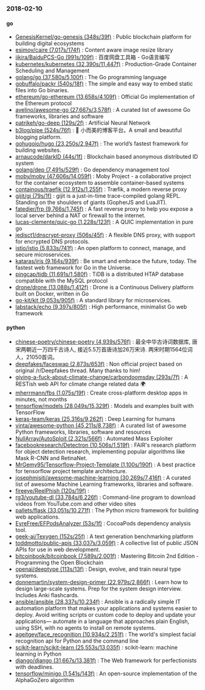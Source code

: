 ### 2018-02-10

#### go
* [GenesisKernel/go-genesis (348s/39f)](https://github.com/GenesisKernel/go-genesis) : Public blockchain platform for building digital ecosystems
* [esimov/caire (7,017s/174f)](https://github.com/esimov/caire) : Content aware image resize library
* [iikira/BaiduPCS-Go (991s/109f)](https://github.com/iikira/BaiduPCS-Go) : 百度网盘工具箱 - Go语言编写
* [kubernetes/kubernetes (32,390s/11,447f)](https://github.com/kubernetes/kubernetes) : Production-Grade Container Scheduling and Management
* [golang/go (37,580s/5,100f)](https://github.com/golang/go) : The Go programming language
* [gobuffalo/packr (540s/18f)](https://github.com/gobuffalo/packr) : The simple and easy way to embed static files into Go binaries.
* [ethereum/go-ethereum (13,658s/4,109f)](https://github.com/ethereum/go-ethereum) : Official Go implementation of the Ethereum protocol
* [avelino/awesome-go (27,667s/3,578f)](https://github.com/avelino/awesome-go) : A curated list of awesome Go frameworks, libraries and software
* [patrikeh/go-deep (129s/2f)](https://github.com/patrikeh/go-deep) : Artificial Neural Network
* [b3log/pipe (524s/76f)](https://github.com/b3log/pipe) : 🎷 小而美的博客平台。A small and beautiful blogging platform.
* [gohugoio/hugo (23,250s/2,947f)](https://github.com/gohugoio/hugo) : The world’s fastest framework for building websites.
* [arnaucode/darkID (44s/1f)](https://github.com/arnaucode/darkID) : Blockchain based anonymous distributed ID system
* [golang/dep (7,491s/529f)](https://github.com/golang/dep) : Go dependency management tool
* [moby/moby (47,606s/14,059f)](https://github.com/moby/moby) : Moby Project - a collaborative project for the container ecosystem to assemble container-based systems
* [containous/traefik (12,912s/1,255f)](https://github.com/containous/traefik) : Træfik, a modern reverse proxy
* [gijit/gi (79s/1f)](https://github.com/gijit/gi) : gijit is a just-in-time trace-compiled golang REPL. Standing on the shoulders of giants (GopherJS and LuaJIT).
* [fatedier/frp (9,766s/1,745f)](https://github.com/fatedier/frp) : A fast reverse proxy to help you expose a local server behind a NAT or firewall to the internet.
* [lucas-clemente/quic-go (1,228s/123f)](https://github.com/lucas-clemente/quic-go) : A QUIC implementation in pure go
* [jedisct1/dnscrypt-proxy (506s/45f)](https://github.com/jedisct1/dnscrypt-proxy) : A flexible DNS proxy, with support for encrypted DNS protocols.
* [istio/istio (5,833s/741f)](https://github.com/istio/istio) : An open platform to connect, manage, and secure microservices.
* [kataras/iris (9,164s/939f)](https://github.com/kataras/iris) : Be smart and embrace the future, today. The fastest web framework for Go in the Universe.
* [pingcap/tidb (11,691s/1,580f)](https://github.com/pingcap/tidb) : TiDB is a distributed HTAP database compatible with the MySQL protocol
* [drone/drone (13,088s/1,412f)](https://github.com/drone/drone) : Drone is a Continuous Delivery platform built on Docker, written in Go
* [go-kit/kit (9,053s/905f)](https://github.com/go-kit/kit) : A standard library for microservices.
* [labstack/echo (9,397s/805f)](https://github.com/labstack/echo) : High performance, minimalist Go web framework

#### python
* [chinese-poetry/chinese-poetry (4,939s/576f)](https://github.com/chinese-poetry/chinese-poetry) : 最全中华古诗词数据库, 唐宋两朝近一万四千古诗人, 接近5.5万首唐诗加26万宋诗. 两宋时期1564位词人，21050首词。
* [deepfakes/faceswap (2,873s/653f)](https://github.com/deepfakes/faceswap) : Non official project based on original /r/Deepfakes thread. Many thanks to him!
* [giving-a-fuck-about-climate-change/carbondoomsday (293s/7f)](https://github.com/giving-a-fuck-about-climate-change/carbondoomsday) : A RESTish web API for climate change related data 🌍
* [mherrmann/fbs (1,075s/19f)](https://github.com/mherrmann/fbs) : Create cross-platform desktop apps in minutes, not months
* [tensorflow/models (28,049s/15,329f)](https://github.com/tensorflow/models) : Models and examples built with TensorFlow
* [keras-team/keras (25,316s/9,262f)](https://github.com/keras-team/keras) : Deep Learning for humans
* [vinta/awesome-python (45,211s/8,738f)](https://github.com/vinta/awesome-python) : A curated list of awesome Python frameworks, libraries, software and resources
* [NullArray/AutoSploit (2,321s/566f)](https://github.com/NullArray/AutoSploit) : Automated Mass Exploiter
* [facebookresearch/Detectron (10,506s/1,519f)](https://github.com/facebookresearch/Detectron) : FAIR's research platform for object detection research, implementing popular algorithms like Mask R-CNN and RetinaNet.
* [MrGemy95/Tensorflow-Project-Template (1,100s/190f)](https://github.com/MrGemy95/Tensorflow-Project-Template) : A best practice for tensorflow project template architecture.
* [josephmisiti/awesome-machine-learning (30,269s/7,416f)](https://github.com/josephmisiti/awesome-machine-learning) : A curated list of awesome Machine Learning frameworks, libraries and software.
* [fireeye/ReelPhish (120s/19f)](https://github.com/fireeye/ReelPhish) : 
* [rg3/youtube-dl (33,784s/6,226f)](https://github.com/rg3/youtube-dl) : Command-line program to download videos from YouTube.com and other video sites
* [pallets/flask (33,051s/10,271f)](https://github.com/pallets/flask) : The Python micro framework for building web applications.
* [EyreFree/EFPodsAnalyzer (53s/1f)](https://github.com/EyreFree/EFPodsAnalyzer) : CocoaPods dependency analysis tool.
* [geek-ai/Texygen (152s/25f)](https://github.com/geek-ai/Texygen) : A text generation benchmarking platform
* [toddmotto/public-apis (33,037s/3,059f)](https://github.com/toddmotto/public-apis) : A collective list of public JSON APIs for use in web development.
* [bitcoinbook/bitcoinbook (7,589s/2,001f)](https://github.com/bitcoinbook/bitcoinbook) : Mastering Bitcoin 2nd Edition - Programming the Open Blockchain
* [openai/deeptype (113s/13f)](https://github.com/openai/deeptype) : Design, evolve, and train neural type systems.
* [donnemartin/system-design-primer (22,979s/2,866f)](https://github.com/donnemartin/system-design-primer) : Learn how to design large-scale systems. Prep for the system design interview. Includes Anki flashcards.
* [ansible/ansible (28,337s/10,234f)](https://github.com/ansible/ansible) : Ansible is a radically simple IT automation platform that makes your applications and systems easier to deploy. Avoid writing scripts or custom code to deploy and update your applications— automate in a language that approaches plain English, using SSH, with no agents to install on remote systems.
* [ageitgey/face_recognition (10,934s/2,251f)](https://github.com/ageitgey/face_recognition) : The world's simplest facial recognition api for Python and the command line
* [scikit-learn/scikit-learn (25,553s/13,035f)](https://github.com/scikit-learn/scikit-learn) : scikit-learn: machine learning in Python
* [django/django (31,667s/13,381f)](https://github.com/django/django) : The Web framework for perfectionists with deadlines.
* [tensorflow/minigo (1,541s/143f)](https://github.com/tensorflow/minigo) : An open-source implementation of the AlphaGoZero algorithm
